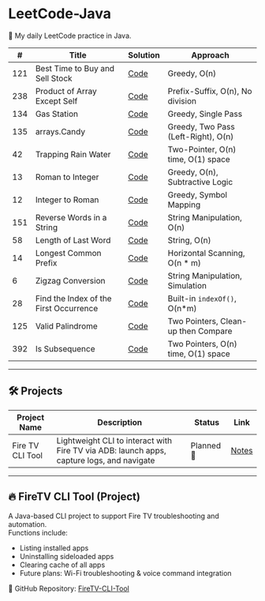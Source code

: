 # LeetCode-Java

🚀 My daily LeetCode practice in Java.

| #   | Title                             | Solution                                 | Approach                              |
|-----|-----------------------------------|------------------------------------------|---------------------------------------|
| 121 | Best Time to Buy and Sell Stock  | [Code](src/BestTimeToBuySellStock.java) | Greedy, O(n)                          |
| 238 | Product of Array Except Self     | [Code](src/ProductExceptSelf.java)     | Prefix-Suffix, O(n), No division     |
| 134 | Gas Station                      | [Code](src/GasStation.java)           | Greedy, Single Pass                   |
| 135 | arrays.Candy                             | [Code](src/Candy.java)                | Greedy, Two Pass (Left-Right), O(n)  |
| 42  | Trapping Rain Water             | [Code](src/TrappingRainWater.java)     | Two-Pointer, O(n) time, O(1) space |
| 13  | Roman to Integer                | [Code](src/RomanToInteger.java)        | Greedy, O(n), Subtractive Logic    |
| 12  | Integer to Roman                | [Code](src/IntegerToRoman.java)        | Greedy, Symbol Mapping |
| 151 | Reverse Words in a String       | [Code](src/ReverseWordsInString.java) | String Manipulation, O(n) |
|  58 | Length of Last Word              | [Code](src/LengthOfLastWord.java) | String, O(n)              |
|  14 | Longest Common Prefix           | [Code](src/LongestCommonPrefix.java)  | Horizontal Scanning, O(n * m) |
| 6   | Zigzag Conversion                           | [Code](src/strings/ZigZagPattern.java)         | String Manipulation, Simulation      |
| 28  | Find the Index of the First Occurrence      | [Code](src/strings/StrStr.java)                | Built-in `indexOf()`, O(n*m)         |
| 125 | Valid Palindrome                  | [Code](src/strings/ValidPalindrome.java) | Two Pointers, Clean-up then Compare  |
| 392 | Is Subsequence                     | [Code](src/strings/IsSubsequence.java)  | Two Pointers, O(n) time, O(1) space  |


















---

## 🛠️ Projects

| Project Name      | Description                              | Status     | Link         |
|-------------------|------------------------------------------|------------|--------------|
| Fire TV CLI Tool  | Lightweight CLI to interact with Fire TV via ADB: launch apps, capture logs, and navigate | Planned 🚧 | [Notes](notes/ProjectIdeas.md) |

---

## 🔥 FireTV CLI Tool (Project)

A Java-based CLI project to support Fire TV troubleshooting and automation.  
Functions include:
- Listing installed apps
- Uninstalling sideloaded apps
- Clearing cache of all apps
- Future plans: Wi-Fi troubleshooting & voice command integration

📂 GitHub Repository: [FireTV-CLI-Tool](https://github.com/thatsaiiff/FireTV-CLI-Tool)